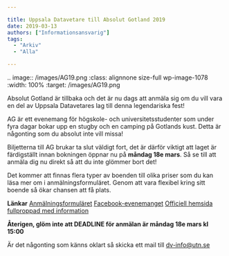 ```yaml
---

title: Uppsala Datavetare till Absolut Gotland 2019
date: 2019-03-13
authors: ["Informationsansvarig"]
tags:
  - "Arkiv"
  - "Alla"

---
```


.. image:: /images/AG19.png
   :class: alignnone size-full wp-image-1078
   :width: 100%
   :target: /images/AG19.png

Absolut Gotland är tillbaka och det är nu dags att anmäla sig om du vill vara en del
av Uppsala Datavetares lag till denna legendariska fest!

AG är ett evenemang för högskole- och universitetsstudenter som under fyra dagar bokar
upp en stugby och en camping på Gotlands kust. Detta är någonting som du absolut inte vill
missa!

Biljetterna till AG brukar ta slut väldigt fort, det är därför viktigt att laget är färdigställt
innan bokningen öppnar nu på **måndag 18e mars**. Så se till att anmäla dig nu direkt
så att du inte glömmer bort det!

Det kommer att finnas flera typer av boenden till olika priser som du kan läsa mer om i
anmälningsformuläret. Genom att vara flexibel kring sitt boende så ökar chansen att få
plats.

 **Länkar**
 [Anmälningsformuläret](https://goo.gl/forms/kLuLx9yGw3qNuAZ63/)
 [Facebook-evenemanget](https://www.facebook.com/events/323001995002282/)
 [Officiell hemsida fullproppad med information](https://absolutgotland.se/)

**Återigen, glöm inte att DEADLINE för anmälan är måndag 18e mars kl 15:00**

Är det någonting som känns oklart så skicka ett mail till dv-info@utn.se